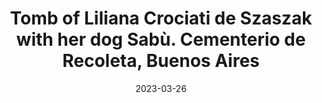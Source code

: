 ---
desktop_image_url: /assets/images/recoleta_cemetery_dog_desktop.jpg
mobile_image_url: /assets/images/recoleta_cemetery_dog_mobile.jpg
desktop_width: 576
mobile_width: 480
alt: "The photograph of a green bronze statue of a woman next to a dog"
title: "Tomb of Liliana Crociati de Szaszak with her dog Sabù. Cementerio de Recoleta, Buenos Aires"
date: 2023-03-26
---